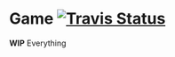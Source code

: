 Game [![Travis Status](https://magnum.travis-ci.com/jsho32/Game.svg?token=FHs3YeNRpySp9JjPx3sv)](https://magnum.travis-ci.com/jsho32/Game)
====

**WIP** Everything